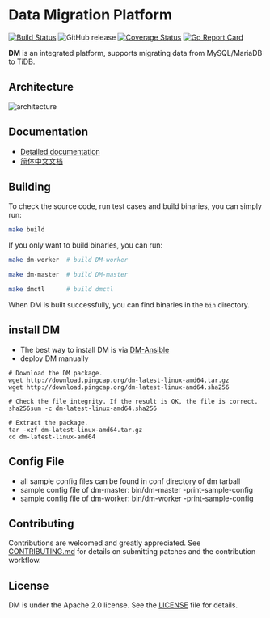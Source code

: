 # Data Migration Platform

[![Build Status](https://internal.pingcap.net/idc-jenkins/job/build_dm_master/badge/icon)](https://internal.pingcap.net/idc-jenkins/job/build_dm_master/)
![GitHub release](https://img.shields.io/github/tag-pre/pingcap/dm.svg)
[![Coverage Status](https://coveralls.io/repos/github/pingcap/dm/badge.svg)](https://coveralls.io/github/pingcap/dm)
[![Go Report Card](https://goreportcard.com/badge/github.com/pingcap/dm)](https://goreportcard.com/report/github.com/pingcap/dm)

**DM** is an integrated platform, supports migrating data from MySQL/MariaDB to TiDB.

## Architecture

![architecture](https://pingcap.com/images/docs/dm-architecture.png)

## Documentation

* [Detailed documentation](https://pingcap.com/docs/tools/data-migration-overview/)
* [简体中文文档](https://github.com/pingcap/tidb-tools/blob/docs/docs/dm/zh_CN/README.md)

## Building

To check the source code, run test cases and build binaries, you can simply run:

```bash
make build
```

If you only want to build binaries, you can run:
```bash
make dm-worker  # build DM-worker

make dm-master  # build DM-master

make dmctl      # build dmctl
``` 

When DM is built successfully, you can find binaries in the `bin` directory.

## install DM

* The best way to install DM is via [DM-Ansible](https://pingcap.com/docs/tools/data-migration-deployment/)
* deploy DM manually
```
# Download the DM package.
wget http://download.pingcap.org/dm-latest-linux-amd64.tar.gz
wget http://download.pingcap.org/dm-latest-linux-amd64.sha256

# Check the file integrity. If the result is OK, the file is correct.
sha256sum -c dm-latest-linux-amd64.sha256

# Extract the package.
tar -xzf dm-latest-linux-amd64.tar.gz
cd dm-latest-linux-amd64
```

## Config File

* all sample config files can be found in conf directory of dm tarball
* sample config file of dm-master: bin/dm-master -print-sample-config
* sample config file of dm-worker: bin/dm-worker -print-sample-config


## Contributing
Contributions are welcomed and greatly appreciated. See [CONTRIBUTING.md](./CONTRIBUTING.md)
for details on submitting patches and the contribution workflow.

## License
DM is under the Apache 2.0 license. See the [LICENSE](./LICENSE) file for details.
